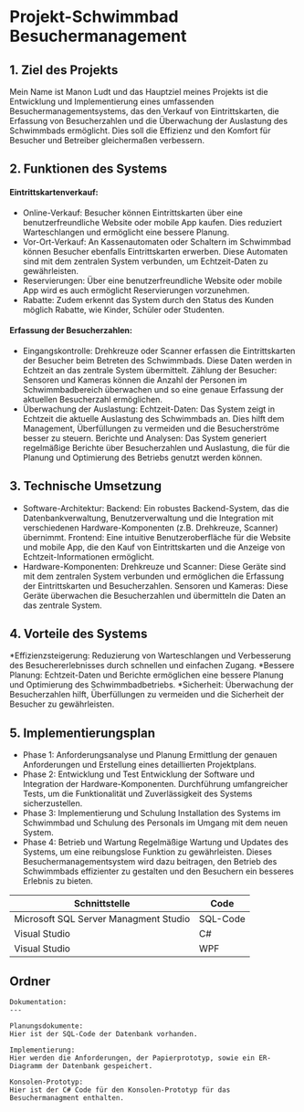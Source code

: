 Projekt-Schwimmbad Besuchermanagement
=====

## 1. Ziel des Projekts
Mein Name ist Manon Ludt und das Hauptziel meines Projekts ist die Entwicklung und Implementierung eines umfassenden Besuchermanagementsystems, das den Verkauf von Eintrittskarten, die Erfassung von Besucherzahlen und die Überwachung der Auslastung des Schwimmbads ermöglicht. Dies soll die Effizienz und den Komfort für Besucher und Betreiber gleichermaßen verbessern.


## 2. Funktionen des Systems
#### Eintrittskartenverkauf:
* Online-Verkauf: Besucher können Eintrittskarten über eine benutzerfreundliche Website oder mobile App kaufen. Dies reduziert Warteschlangen und ermöglicht eine bessere Planung.
* Vor-Ort-Verkauf: An Kassenautomaten oder Schaltern im Schwimmbad können Besucher ebenfalls Eintrittskarten erwerben. Diese Automaten sind mit dem zentralen System verbunden, um Echtzeit-Daten zu gewährleisten.
* Reservierungen: Über eine benutzerfreundliche Website oder mobile App wird es auch ermöglicht Reservierungen vorzunehmen.
* Rabatte: Zudem erkennt das System durch den Status des Kunden möglich Rabatte, wie Kinder, Schüler oder Studenten.
#### Erfassung der Besucherzahlen:
* Eingangskontrolle: Drehkreuze oder Scanner erfassen die Eintrittskarten der Besucher beim Betreten des Schwimmbads. Diese Daten werden in Echtzeit an das zentrale System übermittelt.
Zählung der Besucher: Sensoren und Kameras können die Anzahl der Personen im Schwimmbadbereich überwachen und so eine genaue Erfassung der aktuellen Besucherzahl ermöglichen.
* Überwachung der Auslastung:
Echtzeit-Daten: Das System zeigt in Echtzeit die aktuelle Auslastung des Schwimmbads an. Dies hilft dem Management, Überfüllungen zu vermeiden und die Besucherströme besser zu steuern.
Berichte und Analysen: Das System generiert regelmäßige Berichte über Besucherzahlen und Auslastung, die für die Planung und Optimierung des Betriebs genutzt werden können.

   
## 3. Technische Umsetzung
* Software-Architektur:
Backend: Ein robustes Backend-System, das die Datenbankverwaltung, Benutzerverwaltung und die Integration mit verschiedenen Hardware-Komponenten (z.B. Drehkreuze, Scanner) übernimmt.
Frontend: Eine intuitive Benutzeroberfläche für die Website und mobile App, die den Kauf von Eintrittskarten und die Anzeige von Echtzeit-Informationen ermöglicht.
* Hardware-Komponenten:
Drehkreuze und Scanner: Diese Geräte sind mit dem zentralen System verbunden und ermöglichen die Erfassung der Eintrittskarten und Besucherzahlen.
Sensoren und Kameras: Diese Geräte überwachen die Besucherzahlen und übermitteln die Daten an das zentrale System.

  
## 4. Vorteile des Systems
*Effizienzsteigerung: Reduzierung von Warteschlangen und Verbesserung des Besuchererlebnisses durch schnellen und einfachen Zugang.
*Bessere Planung: Echtzeit-Daten und Berichte ermöglichen eine bessere Planung und Optimierung des Schwimmbadbetriebs.
*Sicherheit: Überwachung der Besucherzahlen hilft, Überfüllungen zu vermeiden und die Sicherheit der Besucher zu gewährleisten.

  
## 5. Implementierungsplan
* Phase 1: Anforderungsanalyse und Planung
Ermittlung der genauen Anforderungen und Erstellung eines detaillierten Projektplans.
* Phase 2: Entwicklung und Test
Entwicklung der Software und Integration der Hardware-Komponenten. Durchführung umfangreicher Tests, um die Funktionalität und Zuverlässigkeit des Systems sicherzustellen.
* Phase 3: Implementierung und Schulung
Installation des Systems im Schwimmbad und Schulung des Personals im Umgang mit dem neuen System.
* Phase 4: Betrieb und Wartung
Regelmäßige Wartung und Updates des Systems, um eine reibungslose Funktion zu gewährleisten.
Dieses Besuchermanagementsystem wird dazu beitragen, den Betrieb des Schwimmbads effizienter zu gestalten und den Besuchern ein besseres Erlebnis zu bieten.
    
Schnittstelle | Code
------------- | -------------
Microsoft SQL Server Managment Studio | SQL-Code
Visual Studio  | C#
Visual Studio  | WPF

Ordner
--------
```
Dokumentation:
---

Planungsdokumente:
Hier ist der SQL-Code der Datenbank vorhanden.

Implementierung:
Hier werden die Anforderungen, der Papierprototyp, sowie ein ER-Diagramm der Datenbank gespeichert.

Konsolen-Prototyp:
Hier ist der C# Code für den Konsolen-Prototyp für das Besuchermanagment enthalten.
```



